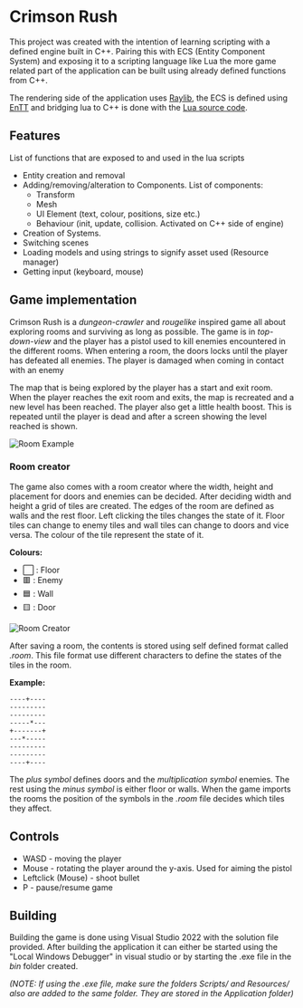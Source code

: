 # Crimson Rush
This project was created with the intention of learning scripting with a defined engine built in C++. Pairing this with ECS (Entity Component System) and exposing it to a scripting language like Lua the more game related part of the application can be built using already defined functions from C++.

The rendering side of the application uses [Raylib](https://github.com/raysan5/raylib), the ECS is defined using  [EnTT](https://github.com/skypjack/entt) and bridging lua to C++ is done with the [Lua source code](https://www.lua.org/home.html).

## Features
List of functions that are exposed to and used in the lua scripts
* Entity creation and removal
* Adding/removing/alteration to Components. List of components:
	* Transform
	* Mesh
	* UI Element (text, colour, positions, size etc.)
	* Behaviour (init, update, collision. Activated on C++ side of engine)
* Creation of Systems.
* Switching scenes
* Loading models and using strings to signify asset used (Resource manager)
* Getting input (keyboard, mouse)

## Game implementation
Crimson Rush is a *dungeon-crawler* and *rougelike* inspired game all about exploring rooms and surviving as long as possible. The game is in *top-down-view* and the player has a pistol used to kill enemies encountered in the different rooms. When entering a room, the doors locks until the player has defeated all enemies. The player is damaged when coming in contact with an enemy

The map that is being explored by the player has a start and exit room. When the player reaches the exit room and exits, the map is recreated and a new level has been reached. The player also get a little health boost.
This is repeated until the player is dead and after a screen showing the level reached is shown.

![Room Example](../assets/Enemy.png)
 
### Room creator
The game also comes with a room creator where the width, height and placement for doors and enemies can be decided. After deciding width and height a grid of tiles are created. The edges of the room are defined as walls and the rest floor. Left clicking the tiles changes the state of it. Floor tiles can change to enemy tiles and wall tiles can change to doors and vice versa. The colour of the tile represent the state of it.

**Colours:**
* ⬜ : Floor
* 🟥 : Enemy
* 🟦 : Wall
* 🟨 : Door

![Room Creator](../assets/Room.png)

After saving a room, the contents is stored using self defined format called *.room*. This file format use different characters to define the states of the tiles in the room.

**Example:**

    ----+----
    ---------
    ---------
    -----*---
    +-------+
    ---*-----
    ---------
    ---------
    ----+----
  The *plus symbol* defines doors and the *multiplication symbol* enemies. The rest using the *minus symbol* is either floor or walls. When the game imports the rooms the position of the symbols in the *.room* file decides which tiles they affect.

## Controls
* WASD - moving the player
* Mouse - rotating the player around the y-axis. Used for aiming the pistol
* Leftclick (Mouse) - shoot bullet
* P - pause/resume game

## Building
Building the game is done using Visual Studio 2022 with the solution file provided. After building the application it can either be started using the "Local Windows Debugger" in visual studio or by starting the .exe file in the *bin* folder created. 

*(NOTE: If using the .exe file, make sure the folders *Scripts/* and *Resources/* also are added to the same folder. They are stored in the *Application* folder)*
